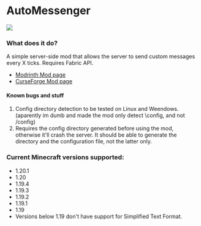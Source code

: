 # AutoMessenger  
<img src="https://cdn.modrinth.com/data/fdE5HuDR/072ed22949d516675e60b07ee1a828df72924d0e.png">  

### What does it do?  
A simple server-side mod that allows the server to send custom messages every X ticks. Requires Fabric API.
- [Modrinth Mod page](https://modrinth.com/mod/automessenger)
- [CurseForge Mod page](https://www.curseforge.com/minecraft/mc-mods/automessenger-fabric)



#### Known bugs and stuff
1. Config directory detection to be tested on Linux and Weendows. (aparently im dumb and made the mod only detect \config, and not /config)
3. Requires the config directory generated before using the mod, otherwise it'll crash the server. It should be able to generate the directory and the configuration file, not the latter only.

### Current Minecraft versions supported:
- 1.20.1
- 1.20
- 1.19.4
- 1.19.3
- 1.19.2
- 1.19.1
- 1.19
- Versions below 1.19 don't have support for Simplified Text Format.

